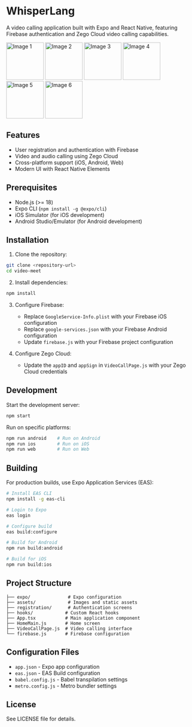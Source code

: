 # WhisperLang

A video calling application built with Expo and React Native, featuring Firebase authentication and Zego Cloud video calling capabilities.

<img src="https://github.com/user-attachments/assets/481f65d8-6f17-42d3-bd79-ea7a2b739f92" alt="Image 1" width="100"/>
<img src="https://github.com/user-attachments/assets/c7ec7532-04c4-4b8e-b483-5c1793cb4f40" alt="Image 2" width="100"/>
<img src="https://github.com/user-attachments/assets/96e5d4b2-957d-45f4-bb10-3d44a24920f3" alt="Image 3" width="100"/>
<img src="https://github.com/user-attachments/assets/240e809d-e907-46ab-9399-d627e8877f4e" alt="Image 4" width="100"/>
<img src="https://github.com/user-attachments/assets/6cec5f53-8381-47d2-88ae-66d0539d3cf1" alt="Image 5" width="100"/>
<img src="https://github.com/user-attachments/assets/8cec13a1-789a-4236-829c-330293c349a4" alt="Image 6" width="100"/>

## Features

- User registration and authentication with Firebase
- Video and audio calling using Zego Cloud
- Cross-platform support (iOS, Android, Web)
- Modern UI with React Native Elements

## Prerequisites

- Node.js (>= 18)
- Expo CLI (`npm install -g @expo/cli`)
- iOS Simulator (for iOS development)
- Android Studio/Emulator (for Android development)

## Installation

1. Clone the repository:
```bash
git clone <repository-url>
cd video-meet
```

2. Install dependencies:
```bash
npm install
```

3. Configure Firebase:
   - Replace `GoogleService-Info.plist` with your Firebase iOS configuration
   - Replace `google-services.json` with your Firebase Android configuration
   - Update `firebase.js` with your Firebase project configuration

4. Configure Zego Cloud:
   - Update the `appID` and `appSign` in `VideoCallPage.js` with your Zego Cloud credentials

## Development

Start the development server:
```bash
npm start
```

Run on specific platforms:
```bash
npm run android    # Run on Android
npm run ios        # Run on iOS  
npm run web        # Run on Web
```

## Building

For production builds, use Expo Application Services (EAS):

```bash
# Install EAS CLI
npm install -g eas-cli

# Login to Expo
eas login

# Configure build
eas build:configure

# Build for Android
npm run build:android

# Build for iOS
npm run build:ios
```

## Project Structure

```
├── expo/              # Expo configuration
├── assets/            # Images and static assets
├── registration/      # Authentication screens
├── hooks/            # Custom React hooks
├── App.tsx           # Main application component
├── HomeMain.js       # Home screen
├── VideoCallPage.js  # Video calling interface
└── firebase.js       # Firebase configuration
```

## Configuration Files

- `app.json` - Expo app configuration
- `eas.json` - EAS Build configuration
- `babel.config.js` - Babel transpilation settings
- `metro.config.js` - Metro bundler settings

## License

See LICENSE file for details.
